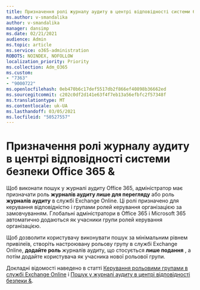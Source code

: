 ```yaml
---
title: Призначення ролі журналу аудиту в центрі відповідності системи безпеки Office 365 &
ms.author: v-smandalika
author: v-smandalika
manager: dansimp
ms.date: 02/21/2021
audience: Admin
ms.topic: article
ms.service: o365-administration
ROBOTS: NOINDEX, NOFOLLOW
localization_priority: Priority
ms.collection: Adm_O365
ms.custom:
- "7363"
- "9000722"
ms.openlocfilehash: 0eb470b6c17def5517db2f866ef40898b36662ed
ms.sourcegitcommit: c202c0df2d141e63f4f7eb13a56efbfc2f57348f
ms.translationtype: MT
ms.contentlocale: uk-UA
ms.lasthandoff: 03/05/2021
ms.locfileid: "50527557"
---
```

# <a name="assign-an-audit-log-role-in-the-office-365-security--compliance-center"></a>Призначення ролі журналу аудиту в центрі відповідності системи безпеки Office 365 &

Щоб виконати пошук у журналі аудиту Office 365, адміністратор має призначати роль **журналів аудиту лише для перегляду** або роль **журналів аудиту** в службі Exchange Online. Ці ролі призначено для керування відповідністю і групами ролей керування організацією за замовчуванням. Глобальні адміністратори в Office 365 і Microsoft 365 автоматично додаються як учасники групи ролей керування організацією.

Щоб дозволити користувачу виконувати пошук за мінімальним рівнем привілеїв, створіть настроювану рольову групу в службі Exchange Online, **додайте роль** журналів аудиту, що стосується **лише подання** , а потім додайте користувача як учасника нової рольової групи.

Докладні відомості наведено в статті [Керування рольовими групами в службі Exchange Online](https://docs.microsoft.com/Exchange/permissions-exo/role-groups) і [Пошук у журналі аудиту в центрі відповідності безпеки &](https://docs.microsoft.com/microsoft-365/compliance/search-the-audit-log-in-security-and-compliance).